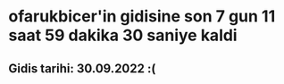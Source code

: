 # ofarukbicer'in gidisine son 7 gun 11 saat 59 dakika 30 saniye kaldi

## Gidis tarihi: 30.09.2022 :(